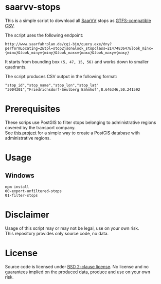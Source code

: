 # saarvv-stops

This is a simple script to download all [SaarVV](https://saarvv.de) stops as [GTFS-compatible CSV](https://developers.google.com/transit/gtfs/reference/stops-file).

The script uses the following endpoint:

```
http://www.saarfahrplan.de/cgi-bin/query.exe/dny?performLocating=2&tpl=stop2json&look_stopclass=2147483647&look_minx={minx}&look_miny={miny}&look_maxx={maxx}&look_maxy={maxy}
```

It starts from bounding box `(5, 47, 15, 56)` and works down to smaller quadrants.


The script produces CSV output in the following format:

```
"stop_id","stop_name","stop_lon","stop_lat"
"3004301","Friedrichsdorf-Seulberg Bahnhof",8.646346,50.241592
```

# Prerequisites

These scrips use PostGIS to filter stops belonging to administrative regions covered by the transport company.  
See [this project](https://github.com/highsource/postgis-verwaltungsgebiete) for a simple way to create a PostGIS database with administrative regions.

# Usage

## Windows

```
npm install
00-export-unfiltered-stops
01-filter-stops
```

# Disclaimer

Usage of this script may or may not be legal, use on your own risk.  
This repository provides only source code, no data.

# License

Source code is licensed under [BSD 2-clause license](LICENSE). No license and no guarantees implied on the produced data, produce and use on your own risk.